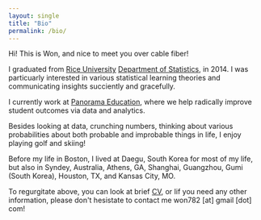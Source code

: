 ```yaml
---
layout: single
title: "Bio"
permalink: /bio/
---
```


Hi! This is Won, and nice to meet you over cable fiber!

I graduated from [Rice University](https://www.rice.edu)  [Department of Statistics](https://statistics.rice.edu), in 2014.
I was particuarly interested in various statistical learning theories and communicating insights succiently and gracefully.

I currently work at [Panorama Education](https://www.panoramaed.com), where we help radically improve student outcomes via data and analytics.

Besides looking at data, crunching numbers, thinking about various probabilities about both probable and improbable things in life,
I enjoy playing golf and skiing!

Before my life in Boston, I lived at Daegu, South Korea for most of my life, but also in Syndey, Australia, Athens, GA, Shanghai, Guangzhou, Gumi (South Korea), Houston, TX, and Kansas City, MO.

To regurgitate above, you can look at brief [CV](CV), or Iif you need any other information, please don't hesistate to contact me won782 [at] gmail [dot] com!